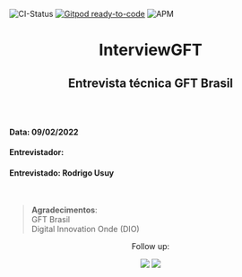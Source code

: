 ![CI-Status](https://github.com/rousuy/InterviewGFT/actions/workflows/dotnet.yml/badge.svg)
[![Gitpod ready-to-code](https://img.shields.io/badge/Gitpod-ready--to--code-908a85?logo=gitpod)](https://gitpod.io/#https://github.com/rousuy/InterviewGFT.git)
![APM](https://img.shields.io/apm/l/vim-mode?logo=License)

<center> <h1>InterviewGFT</h1></center>
<center> <h2><p>Entrevista técnica GFT Brasil</p><h2></center>
<br>

#### **Data**: 09/02/2022
#### **Entrevistador**: 
#### **Entrevistado**: Rodrigo Usuy
<br>


>**Agradecimentos**:<br> 
>GFT Brasil<br>
>Digital Innovation Onde (DIO)

<center>
Follow up:

<br>

[<img src ="https://user-images.githubusercontent.com/76751870/153108542-62e0a78a-95f1-4935-ae89-6062186153c5.png">](https://github.comrousuy)
[<img src ="https://user-images.githubusercontent.com/76751870/153108643-7c254391-b087-472e-a022-88c5c3d759be.png">](https://www.linkedin.com/in/rodrigo-usuy-280b95aa/)



</center>